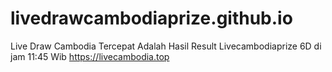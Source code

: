 # livedrawcambodiaprize.github.io
Live Draw Cambodia Tercepat Adalah Hasil Result Livecambodiaprize 6D di jam 11:45 Wib https://livecambodia.top
